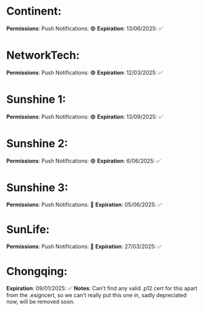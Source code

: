# Continent:
**Permissions**:
Push Notifications: 🟢
**Expiration**: 
13/06/2025: ✅

# NetworkTech:
**Permissions**:
Push Notifications: 🟢
**Expiration**:
12/03/2025: ✅

# Sunshine 1:
**Permissions**:
Push Notifications: 🟢
**Expiration**: 
13/09/2025: ✅

# Sunshine 2:
**Permissions**:
Push Notifications: 🟢
**Expiration**: 
6/06/2025: ✅

# Sunshine 3:
**Permissions**:
Push Notifications: 🔴
**Expiration**:
05/06/2025: ✅ 

# SunLife:
**Permissions**:
Push Notifications: 🔴
**Expiration**:
27/03/2025: ✅

# Chongqing: 
**Expiration**:
09/01/2025: ✅
**Notes**:
Can't find any valid .p12 cert for this apart from the .esigncert, so we can't really put this one in, sadly depreciated now, will be removed soon.
